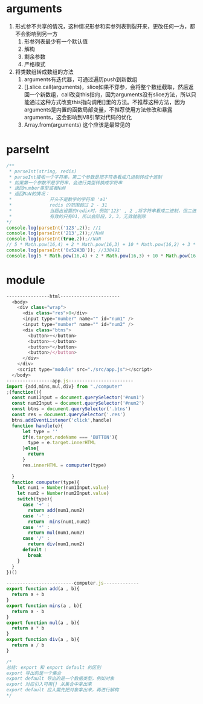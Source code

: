 # arguments
1. 形式参不共享的情况，这种情况形参和实参列表割裂开来，更改任何一方，都不会影响到另一方
	1. 形参列表最少有一个默认值
	2. 解构
	3. 剩余参数
	4. 严格模式
2. 将类数组转成数组的方法
	1. arguments有迭代器，可通过遍历push到新数组
	2. [].slice.call(arguments)，slice如果不穿参，会将整个数组截取，然后返回一个新数组，call改变this指向，因为arguments没有slice方法，所以只能通过这种方式改变this指向调用[]里的方法。不推荐这种方法，因为arguments是内置的函数局部变量，不推荐使用方法修改和暴露arguments，这会影响到V8引擎对代码的优化
	3. Array.from(arguments) 这个应该是最常见的
# parseInt
```javascript
/**
 * parseInt(string, redis)
 * parseInt接收一个字符串，第二个参数是把字符串看成几进制转成十进制
 * 如果第一个参数不是字符串，会进行类型转换成字符串
 * 返回number类型或者NaN
 * 返回NaN的情况：
 *              开头不是数字的字符串 'a1'
 *              redis 的范围超过 2 - 31
 *              当超出设置的redix时，例如'123' , 2 ,将字符串看成二进制，但二进制
 *              有效的只有01，所以会阶段，2，3，无效就剔除
*/
console.log(parseInt('123',2)); //1
console.log(parseInt('213',2));//NaN
console.log(parseInt(true,2));//NaN
// 5 * Math.pow(16,4) + 2 * Math.pow(16,3) + 10 * Math.pow(16,2) + 3 * Math.pow(16,1)+ 11 * Math.pow(16,0)
console.log(parseInt('0x52A3B')); //338491
console.log(5 * Math.pow(16,4) + 2 * Math.pow(16,3) + 10 * Math.pow(16,2) + 3 * Math.pow(16,1)+ 11 * Math.pow(16,0));//338491
```
# module
```javascript
----------------html----------------------
  <body>
    <div class="wrap">
      <div class="res">0</div>
      <input type="number" name="" id="num1" />
      <input type="number" name="" id="num2" />
      <div class="btns">
        <button>+</button>
        <button>-</button>
        <button>*</button>
        <button>/</button>
      </div>
    </div>
    <script type="module" src="./src/app.js"></script>
  </body>
-----------------app.js------------------------
import {add,mins,mul,div} from "./computer" 
;(function(){
  const num1Input = document.querySelector('#num1')
  const num2Input = document.querySelector('#num2')
  const btns = document.querySelector('.btns')
  const res = document.querySelector('.res')
  btns.addEventListener('click',handle)
  function handle(e){
      let type = ''
      if(e.target.nodeName === 'BUTTON'){
        type = e.target.innerHTML
      }else{
        return
      }
      res.innerHTML = comuputer(type)
     
  }
  function comuputer(type){
    let num1 = Number(num1Input.value)
    let num2 = Number(num2Input.value)
    switch(type){
      case '+' :
        return add(num1,num2)
      case '-' :
        return  mins(num1,num2)
      case '*' :
        return mul(num1,num2)
      case '/' :
        return div(num1,num2)
      default :
        break
    }
  }
})()

-------------------------computer.js-------------
export function add(a , b){
  return a + b
}
export function mins(a , b){
  return a - b
}
export function mul(a , b){
  return a * b
}
export function div(a , b){
  return a / b
}

/*
总结: export 和 export default 的区别
export 导出的是一个集合
export default 导出的是一个数据类型，例如对象
export 对应引入可用{} 从集合中拿出来
export default 应入需先把对象拿出来，再进行解构
*/
```